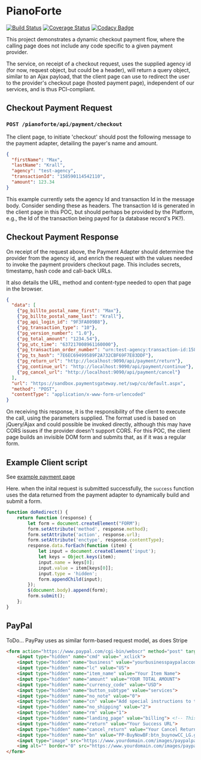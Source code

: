 # PianoForte
[![Build Status](https://travis-ci.org/sothach/pianoforte.svg?branch=master)](https://travis-ci.org/sothach/pianoforte)
[![Coverage Status](https://coveralls.io/repos/github/sothach/pianoforte/badge.svg?branch=master)](https://coveralls.io/github/sothach/pianoforte?branch=master)
[![Codacy Badge](https://api.codacy.com/project/badge/Grade/bb4d91d0da86443c85d58bbf225189a8)](https://www.codacy.com/manual/sothach/pianoforte?utm_source=github.com&amp;utm_medium=referral&amp;utm_content=sothach/pianoforte&amp;utm_campaign=Badge_Grade)

This project demonstrates a dynamic checkout payment flow, where the calling page does not include any code
specific to a given payment provider.

The service, on receipt of a checkout request, uses the supplied agency id (for now, request object, 
but could be a header), will return a query object, similar to an Ajax payload, that the client page can use to 
redirect the user to the provider's checkout page (hosted payment page), independent of our services, 
and is thus PCI-compliant.

## Checkout Payment Request
### `POST /pianoforte/api/payment/checkout`
The client page, to initiate 'checkout' should post the following message to the payment adapter, detailing the payer's
name and amount.
```json
{
  "firstName": "Max",
  "lastName": "Krall",
  "agency": "test-agency",
  "transactionId": "158590114542110",
  "amount": 123.34
}
```
This example currently sets the agency Id and transaction Id in the message body.  Consider sending these as headers.
The transaction Id is generated in the client page in this POC, but should perhaps be provided by the Platform, e.g.,
the Id of the transaction being payed for (a database record's PK?).

## Checkout Payment Response
On receipt of the request above, the Payment Adapter should determine the provider from the agency id, and enrich the
request with the values needed to invoke the payment providers checkout page.  This includes secrets, timestamp,
hash code and call-back URLs.

It also details the URL, method and content-type needed to open that page in the browser.
```json
{
  "data": [
    {"pg_billto_postal_name_first": "Max"},
    {"pg_billto_postal_name_last": "Krall"},
    {"pg_api_login_id": "9F3FA809B8"},
    {"pg_transaction_type": "10"},
    {"pg_version_number": "1.0"},
    {"pg_total_amount": "1234.54"},
    {"pg_utc_time": "637217008961160000"},
    {"pg_transaction_order_number": "urn:test-agency:transaction-id:158590114542110"},
    {"pg_ts_hash": "7E6EC69499589F2A732CBF69F7E83DDF"},
    {"pg_return_url": "http://localhost:9090/api/payment/return"},
    {"pg_continue_url": "http://localhost:9090/api/payment/continue"},
    {"pg_cancel_url": "http://localhost:9090/api/payment/cancel"}
  ],
  "url": "https://sandbox.paymentsgateway.net/swp/co/default.aspx",
  "method": "POST",
  "contentType": "application/x-www-form-urlencoded"
}
```
On receiving this response, it is the responsibility of the client to execute the call, using the parameters supplied.
The format used is based on jQuery/Ajax and could possible be invoked directly, although this may have CORS issues if
the provider doesn't support CORS.  For this POC, the client page builds an invisible DOM form and submits that, as if
it was a regular form.
## Example Client script
See [example payment page](src/main/resources/paymentPage.html)

Here. when the inital request is submitted successfully, the `success` function uses the data returned from the payment
adapter to dynamically build and submit a form.

```javascript
function doRedirect() {
    return function (response) {
        let form = document.createElement("FORM");
        form.setAttribute('method', response.method);
        form.setAttribute('action', response.url);
        form.setAttribute('enctype', response.contentType);
        response.data.forEach(function (item) {
            let input = document.createElement('input');
            let keys = Object.keys(item);
            input.name = keys[0];
            input.value = item[keys[0]];
            input.type = 'hidden';
            form.appendChild(input);
        });
        $(document.body).append(form);
        form.submit();
    };
}
```
## PayPal
ToDo... PayPay uses as similar form-based request model, as does Stripe
```html
<form action="https://www.paypal.com/cgi-bin/webscr" method="post" target="_top">
    <input type="hidden" name="cmd" value="_xclick">
    <input type="hidden" name="business" value="yourbusinesspaypalaccountemail@mail.com">
    <input type="hidden" name="lc" value="US">
    <input type="hidden" name="item_name" value="Your Item Name">
    <input type="hidden" name="amount" value="YOUR TOTAL AMOUNT">
    <input type="hidden" name="currency_code" value="USD">
    <input type="hidden" name="button_subtype" value="services">
    <input type="hidden" name="no_note" value="0">
    <input type="hidden" name="cn" value="Add special instructions to the seller:">
    <input type="hidden" name="no_shipping" value="2">
    <input type="hidden" name="rm" value="1">
    <input type="hidden" name="landing_page" value="billing"> <!-- This filed redirect to Billing Page -->
    <input type="hidden" name="return" value="Your Success URL">
    <input type="hidden" name="cancel_return" value="Your Cancel Return URL">
    <input type="hidden" name="bn" value="PP-BuyNowBF:btn_buynowCC_LG.gif:NonHostedGuest">
    <input type="image" src="https://www.yourdomain.com/images/paypalpaynowbtn.gif" border="0" name="submit" alt="PayPal - The safer, easier way to pay online!">
    <img alt="" border="0" src="https://www.yourdomain.com/images/paypalpaynowbtn.gif" width="1" height="1">
</form>
```

